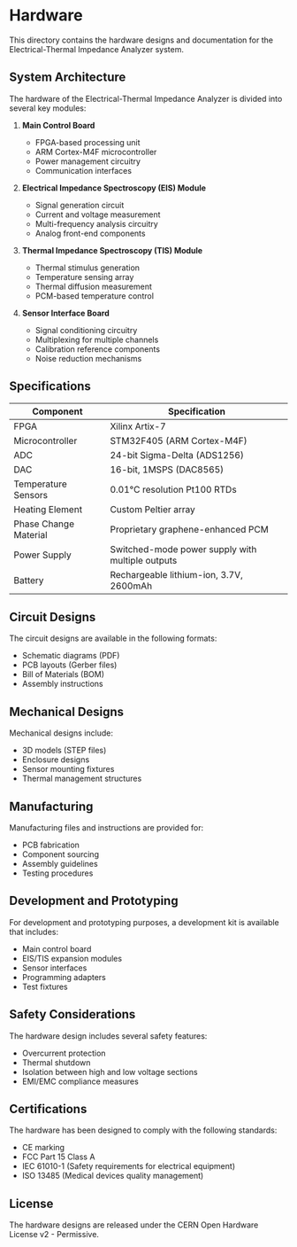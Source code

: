 # Hardware

This directory contains the hardware designs and documentation for the Electrical-Thermal Impedance Analyzer system.

## System Architecture

The hardware of the Electrical-Thermal Impedance Analyzer is divided into several key modules:

1. **Main Control Board**
   - FPGA-based processing unit
   - ARM Cortex-M4F microcontroller
   - Power management circuitry
   - Communication interfaces

2. **Electrical Impedance Spectroscopy (EIS) Module**
   - Signal generation circuit
   - Current and voltage measurement
   - Multi-frequency analysis circuitry
   - Analog front-end components

3. **Thermal Impedance Spectroscopy (TIS) Module**
   - Thermal stimulus generation
   - Temperature sensing array
   - Thermal diffusion measurement
   - PCM-based temperature control

4. **Sensor Interface Board**
   - Signal conditioning circuitry
   - Multiplexing for multiple channels
   - Calibration reference components
   - Noise reduction mechanisms

## Specifications

| Component | Specification |
|-----------|---------------|
| FPGA | Xilinx Artix-7 |
| Microcontroller | STM32F405 (ARM Cortex-M4F) |
| ADC | 24-bit Sigma-Delta (ADS1256) |
| DAC | 16-bit, 1MSPS (DAC8565) |
| Temperature Sensors | 0.01°C resolution Pt100 RTDs |
| Heating Element | Custom Peltier array |
| Phase Change Material | Proprietary graphene-enhanced PCM |
| Power Supply | Switched-mode power supply with multiple outputs |
| Battery | Rechargeable lithium-ion, 3.7V, 2600mAh |

## Circuit Designs

The circuit designs are available in the following formats:

- Schematic diagrams (PDF)
- PCB layouts (Gerber files)
- Bill of Materials (BOM)
- Assembly instructions

## Mechanical Designs

Mechanical designs include:

- 3D models (STEP files)
- Enclosure designs
- Sensor mounting fixtures
- Thermal management structures

## Manufacturing

Manufacturing files and instructions are provided for:

- PCB fabrication
- Component sourcing
- Assembly guidelines
- Testing procedures

## Development and Prototyping

For development and prototyping purposes, a development kit is available that includes:

- Main control board
- EIS/TIS expansion modules
- Sensor interfaces
- Programming adapters
- Test fixtures

## Safety Considerations

The hardware design includes several safety features:

- Overcurrent protection
- Thermal shutdown
- Isolation between high and low voltage sections
- EMI/EMC compliance measures

## Certifications

The hardware has been designed to comply with the following standards:

- CE marking
- FCC Part 15 Class A
- IEC 61010-1 (Safety requirements for electrical equipment)
- ISO 13485 (Medical devices quality management)

## License

The hardware designs are released under the CERN Open Hardware License v2 - Permissive.
